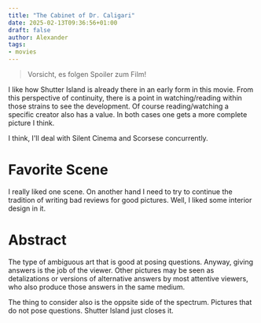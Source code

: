 ```yaml
---
title: "The Cabinet of Dr. Caligari"
date: 2025-02-13T09:36:56+01:00
draft: false
author: Alexander
tags:
- movies
---
```


> Vorsicht, es folgen Spoiler zum Film!

I like how Shutter Island is already there in an early form in this movie.
From this perspective of continuity, there is a point in watching/reading within those strains to see the development.
Of course reading/watching a specific creator also has a value.
In both cases one gets a more complete picture I think.

I think, I'll deal with Silent Cinema and Scorsese concurrently.

# Favorite Scene

I really liked one scene.
On another hand I need to try to continue the tradition of writing bad reviews for good pictures.
Well, I liked some interior design in it.

# Abstract

The type of ambiguous art that is good at posing questions.
Anyway, giving answers is the job of the viewer.
Other pictures may be seen as detalizations or versions of alternative answers by most attentive viewers, who also produce those answers in the same medium.

The thing to consider also is the oppsite side of the spectrum.
Pictures that do not pose questions.
Shutter Island just closes it.
